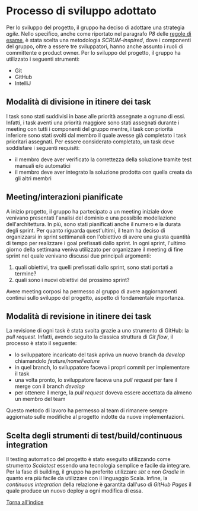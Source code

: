 # Processo di sviluppo adottato

Per lo sviluppo del progetto, il gruppo ha deciso di adottare una strategia *agile*. Nello specifico,
anche come riportato nel paragrafo *P8* delle [regole di esame](https://virtuale.unibo.it/mod/page/view.php?id=1880168),
è stata scelta una metodologia *SCRUM-inspired*, dove i componenti del gruppo, oltre a essere tre sviluppatori, hanno
anche assunto i ruoli di committente e product owner. Per lo sviluppo del progetto, il gruppo ha utilizzato i seguenti 
strumenti:
* Git
* GitHub
* IntelliJ

## Modalità di divisione in itinere dei task

I task sono stati suddivisi in base alle priorità assegnate a ognuno di essi. Infatti, i task aventi una priorità
maggiore sono stati assegnati durante i meeting con tutti i componenti del gruppo mentre, i task con priorità inferiore
sono stati svolti dal membro il quale avesse già completato i task prioritari assegnati. Per essere considerato
completato, un task deve soddisfare i seguenti requisiti:
* il membro deve aver verificato la correttezza della soluzione tramite test manuali e/o automatici
* il membro deve aver integrato la soluzione prodotta con quella creata da gli altri membri

## Meeting/interazioni pianificate

A inizio progetto, il gruppo ha partecipato a un meeting iniziale dove venivano presentati l'analisi del dominio
e una possibile modellazione dell'architettura. In più, sono stati pianificati anche il numero e la durata degli sprint.
Per quanto riguarda quest'ultimi, il team ha deciso di organizzarsi in sprint settimanali con l'obiettivo di avere
una giusta quantità di tempo per realizzare i goal prefissati dallo sprint. In ogni sprint, l'ultimo giorno della
settimana veniva utilizzato per organizzare il meeting di fine sprint nel quale venivano discussi due principali argomenti:
1. quali obiettivi, tra quelli prefissati dallo sprint, sono stati portati a termine?
2. quali sono i nuovi obiettivi del prossimo sprint?

Avere meeting corposi ha permesso al gruppo di avere aggiornamenti continui sullo sviluppo del progetto, aspetto
di fondamentale importanza.

## Modalità di revisione in itinere dei task

La revisione di ogni task è stata svolta grazie a uno strumento di GitHub: la *pull request*. Infatti, avendo seguito
la classica struttura di *Git flow*, il processo è stato il seguente:
* lo sviluppatore incaricato del task apriva un nuovo branch da *develop* chiamandolo *feature/nomeFeature*
* in quel branch, lo sviluppatore faceva i propri commit per implementare il task
* una volta pronto, lo sviluppatore faceva una *pull request* per fare il merge con il branch *develop*
* per ottenere il merge, la *pull request* doveva essere accettata da almeno un membro del team

Questo metodo di lavoro ha permesso al team di rimanere sempre aggiornato sulle modifiche al progetto indotte da nuove
implementazioni.

## Scelta degli strumenti di test/build/continuous integration

Il testing automatico del progetto è stato eseguito utilizzando come strumento *Scalatest* essendo una tecnologia
semplice e facile da integrare. Per la fase di building, il gruppo ha preferito utilizzare *sbt* e non *Gradle* in quanto
era più facile da utilizzare con il linguaggio Scala. Infine, la *continuous integration* della relazione è garantita
dall'uso di *GitHub Pages* il quale produce un nuovo deploy a ogni modifica di essa.

[Torna all'indice](index.md)
